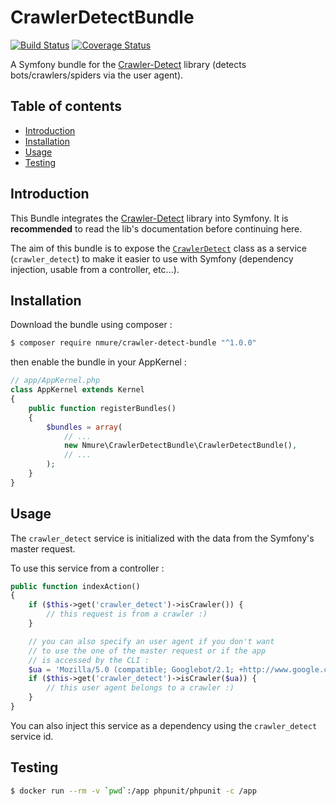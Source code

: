 # CrawlerDetectBundle

[![Build Status](https://travis-ci.org/nicolasmure/CrawlerDetectBundle.svg?branch=master)](https://travis-ci.org/nicolasmure/CrawlerDetectBundle)
[![Coverage Status](https://coveralls.io/repos/github/nicolasmure/CrawlerDetectBundle/badge.svg?branch=master)](https://coveralls.io/github/nicolasmure/CrawlerDetectBundle?branch=master)

A Symfony bundle for the [Crawler-Detect](https://github.com/JayBizzle/Crawler-Detect "JayBizzle/Crawler-Detect")
library (detects bots/crawlers/spiders via the user agent).

## Table of contents

- [Introduction](#introduction)
- [Installation](#installation)
- [Usage](#usage)
- [Testing](#testing)

## Introduction

This Bundle integrates the [Crawler-Detect](https://github.com/JayBizzle/Crawler-Detect "JayBizzle/Crawler-Detect")
library into Symfony.
It is **recommended** to read the lib's documentation before continuing here.

The aim of this bundle is to expose the [`CrawlerDetect`](https://github.com/JayBizzle/Crawler-Detect/blob/master/src/CrawlerDetect.php "Jaybizzle\CrawlerDetect\CrawlerDetect")
class as a service (`crawler_detect`) to make it easier to use with Symfony
(dependency injection, usable from a controller, etc...).

## Installation

Download the bundle using composer :

```bash
$ composer require nmure/crawler-detect-bundle "^1.0.0"
```

then enable the bundle in your AppKernel :

```php
// app/AppKernel.php
class AppKernel extends Kernel
{
    public function registerBundles()
    {
        $bundles = array(
            // ...
            new Nmure\CrawlerDetectBundle\CrawlerDetectBundle(),
            // ...
        );
    }
}
```

## Usage

The `crawler_detect` service is initialized with the data from
the Symfony's master request.

To use this service from a controller :

```php
public function indexAction()
{
    if ($this->get('crawler_detect')->isCrawler()) {
        // this request is from a crawler :)
    }

    // you can also specify an user agent if you don't want
    // to use the one of the master request or if the app
    // is accessed by the CLI :
    $ua = 'Mozilla/5.0 (compatible; Googlebot/2.1; +http://www.google.com/bot.html)';
    if ($this->get('crawler_detect')->isCrawler($ua)) {
        // this user agent belongs to a crawler :)
    }
}
```

You can also inject this service as a dependency
using the `crawler_detect` service id.

## Testing

```bash
$ docker run --rm -v `pwd`:/app phpunit/phpunit -c /app
```
